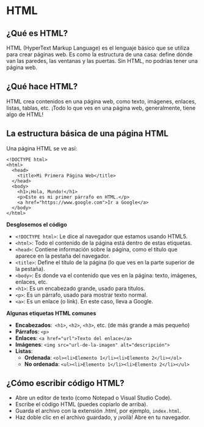 # HTML
## ¿Qué es HTML?
HTML (HyperText Markup Language) es el lenguaje básico que se utiliza para crear páginas web. Es como la estructura de una casa: define dónde van las paredes, las ventanas y las puertas. Sin HTML, no podrías tener una página web.

## ¿Qué hace HTML?
HTML crea contenidos en una página web, como texto, imágenes, enlaces, listas, tablas, etc. ¡Todo lo que ves en una página web, generalmente, tiene algo de HTML!

## La estructura básica de una página HTML
Una página HTML se ve así:
```
<!DOCTYPE html>
<html>
  <head>
    <title>Mi Primera Página Web</title>
  </head>
  <body>
    <h1>¡Hola, Mundo!</h1>
    <p>Este es mi primer párrafo en HTML.</p>
    <a href="https://www.google.com">Ir a Google</a>
  </body>
</html>
```

**Desglosemos el código**
- `<!DOCTYPE html>`: Le dice al navegador que estamos usando HTML5.
- `<html>`: Todo el contenido de la página está dentro de estas etiquetas.
- `<head>`: Contiene información sobre la página, como el título que aparece en la pestaña del navegador.
- `<title>`: Define el título de la página (lo que ves en la parte superior de la pestaña).
- `<body>`: Es donde va el contenido que ves en la página: texto, imágenes, enlaces, etc.
- `<h1>`: Es un encabezado grande, usado para títulos.
- `<p>`: Es un párrafo, usado para mostrar texto normal.
- `<a>`: Es un enlace (o link). En este caso, lleva a Google.

**Algunas etiquetas HTML comunes**
- **Encabezados**:` <h1>`, `<h2>`, `<h3>`, etc. (de más grande a más pequeño)
- **Párrafos**: `<p>`
- **Enlaces**: `<a href="url">Texto del enlace</a>`
- **Imágenes**: `<img src="url-de-la-imagen" alt="descripción">`
- **Listas**:
    - **Ordenada**: `<ol><li>Elemento 1</li><li>Elemento 2</li></ol>`
    - **No ordenada**: `<ul><li>Elemento 1</li><li>Elemento 2</li></ul>`

## ¿Cómo escribir código HTML?
- Abre un editor de texto (como Notepad o Visual Studio Code).
- Escribe el código HTML (puedes copiarlo de arriba).
- Guarda el archivo con la extensión .html, por ejemplo, `index.html`.
- Haz doble clic en el archivo guardado, y ¡voilà! Abre en tu navegador.